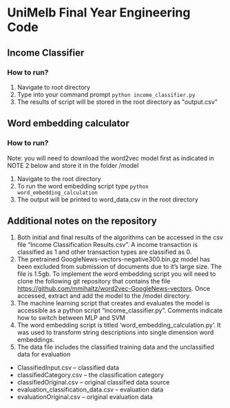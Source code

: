 # UniMelb Final Year Engineering Code 


## Income Classifier 

### How to run? 

1. Navigate to root directory
1. Type into your command prompt `python income_classifier.py`
1. The results of script will be stored in the root directory as "output.csv"

## Word embedding calculator 

### How to run? 

Note: you will need to download the word2vec model first as indicated in NOTE 2 below and store it in the folder /model

1. Navigate to the root directory 
1. To run the word embedding script type `python word_embedding_calculation`
1. The output will be printed to word_data.csv in the root directory


## Additional notes on the repository

1. Both initial and final results of the algorithms can be accessed in the csv file “Income Classification Results.csv”. A income transaction is classified as 1 and other transaction types are classified as 0. 
1. The pretrained GoogleNews-vectors-negative300.bin.gz model has been excluded from submission of documents due to it’s large size. The file is 1.5gb. To implement the word embedding script you will need to clone the following git repository that contains the file https://github.com/mmihaltz/word2vec-GoogleNews-vectors. Once accessed, extract and add the model to the /model directory. 
1. The machine learning script that creates and evaluates the model is accessible as a python script “income_classifier.py”.  Comments indicate how to switch between MLP and SVM
1.	The word embedding script is titled ‘word_embedding_calculation.py’. It was used to transform string descriptions into single dimension word embeddings. 
1.	The data file includes the classified training data and the unclassified data for evaluation
  - ClassifiedInput.csv – classified data
  - classifiedCategory.csv – the classification category 
  - classifiedOriginal.csv – original classified data source
  - evaluation_classification_data.csv – evaluation data
  - evaluationOriginal.csv – original evaluation data
